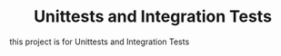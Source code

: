 <center><h1> Unittests and Integration Tests </h1></center>

this project is for Unittests and Integration Tests

